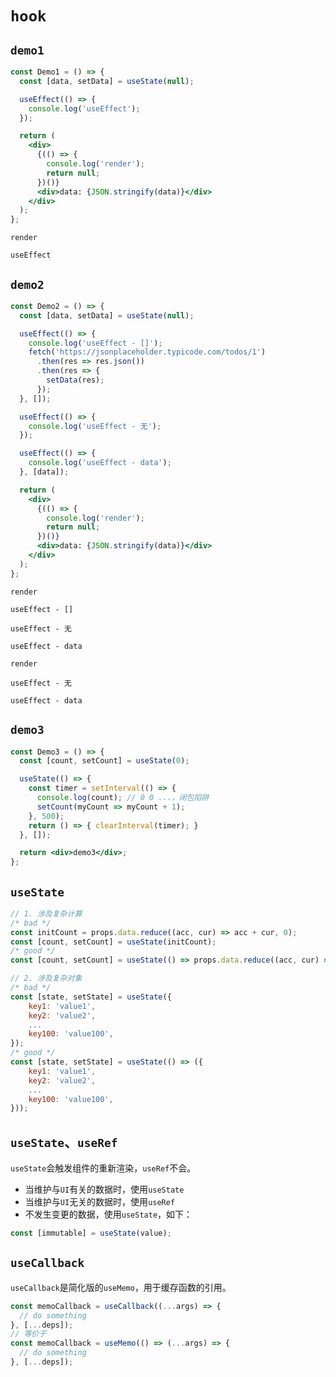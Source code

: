 # `hook`

## `demo1`

```jsx
const Demo1 = () => {
  const [data, setData] = useState(null);

  useEffect(() => {
    console.log('useEffect');
  });

  return (
    <div>
      {(() => {
        console.log('render');
        return null;
      })()}
      <div>data: {JSON.stringify(data)}</div>
    </div>
  );
};
```

`render`

`useEffect`

## `demo2`

```jsx
const Demo2 = () => {
  const [data, setData] = useState(null);

  useEffect(() => {
    console.log('useEffect - []');
    fetch('https://jsonplaceholder.typicode.com/todos/1')
      .then(res => res.json())
      .then(res => {
        setData(res);
      });
  }, []);

  useEffect(() => {
    console.log('useEffect - 无');
  });

  useEffect(() => {
    console.log('useEffect - data');
  }, [data]);

  return (
    <div>
      {(() => {
        console.log('render');
        return null;
      })()}
      <div>data: {JSON.stringify(data)}</div>
    </div>
  );
};
```

`render`

`useEffect - []`

`useEffect - 无`

`useEffect - data`

`render`

`useEffect - 无`

`useEffect - data`

## `demo3`

```jsx
const Demo3 = () => {
  const [count, setCount] = useState(0);

  useState(() => {
    const timer = setInterval(() => {
      console.log(count); // 0 0 ...，闭包陷阱
      setCount(myCount => myCount + 1);
    }, 500);
    return () => { clearInterval(timer); }
  }, []);

  return <div>demo3</div>;
};
```

## `useState`

```jsx
// 1. 涉及复杂计算
/* bad */
const initCount = props.data.reduce((acc, cur) => acc + cur, 0);
const [count, setCount] = useState(initCount);
/* good */
const [count, setCount] = useState(() => props.data.reduce((acc, cur) => acc + cur, 0));

// 2. 涉及复杂对象
/* bad */
const [state, setState] = useState({
    key1: 'value1',
    key2: 'value2',
    ...
    key100: 'value100',
});
/* good */
const [state, setState] = useState(() => ({
    key1: 'value1',
    key2: 'value2',
    ...
    key100: 'value100',
}));
```

## `useState`、`useRef`

`useState`会触发组件的重新渲染，`useRef`不会。

- 当维护与`UI`有关的数据时，使用`useState`
- 当维护与`UI`无关的数据时，使用`useRef`
- 不发生变更的数据，使用`useState`，如下：

```js
const [immutable] = useState(value);
```

## `useCallback`

`useCallback`是简化版的`useMemo`，用于缓存函数的引用。

```js
const memoCallback = useCallback((...args) => {
  // do something
}, [...deps]);
// 等价于
const memoCallback = useMemo(() => (...args) => {
  // do something
}, [...deps]);
```

